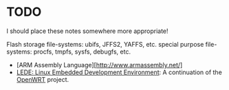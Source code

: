 TODO
====

I should place these notes somewhere more appropriate!

Flash storage file-systems:	ubifs, JFFS2, YAFFS, etc.
special purpose file-systems:	procfs, tmpfs, sysfs, debugfs, etc.


 - [ARM Assembly Language][http://www.armassembly.net/]
 - [LEDE: Linux Embedded Development Environment](https://www.lede-project.org/):
   A continuation of the [OpenWRT][openwrt] project.


[openwrt]:	https://openwrt.org/
[threadx]:	http://rtos.com/products/threadx/
[freertos]:	http://www.freertos.org/

